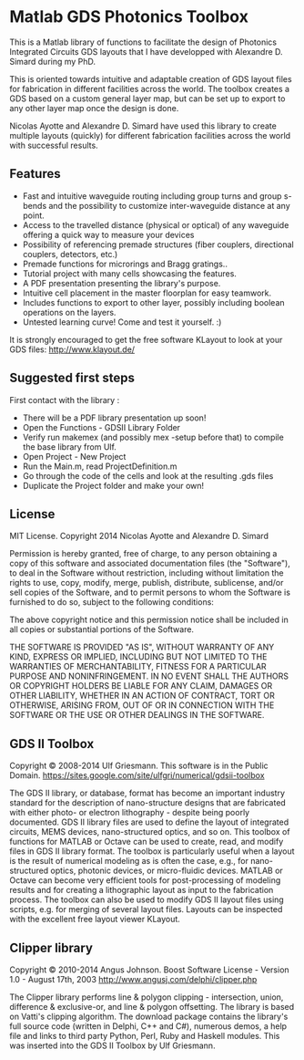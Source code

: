 Matlab GDS Photonics Toolbox
============================

This is a Matlab library of functions to facilitate the design of Photonics Integrated Circuits GDS layouts that I have developped with Alexandre D. Simard during my PhD.

This is oriented towards intuitive and adaptable creation of GDS layout files for fabrication in different facilities across the world. The toolbox creates a GDS based on a custom general layer map, but can be set up to export to any other layer map once the design is done.

Nicolas Ayotte and Alexandre D. Simard have used this library to create multiple layouts (quickly) for different fabrication facilities across the world with successful results.

Features
--------
- Fast and intuitive waveguide routing including group turns and group s-bends and the possibility to customize inter-waveguide distance at any point.
- Access to the travelled distance (physical or optical) of any waveguide offering a quick way to measure your devices
- Possibility of referencing premade structures (fiber couplers, directional couplers, detectors, etc.)
- Premade functions for microrings and Bragg gratings..
- Tutorial project with many cells showcasing the features.
- A PDF presentation presenting the library's purpose.
- Intuitive cell placement in the master floorplan for easy teamwork.
- Includes functions to export to other layer, possibly including boolean operations on the layers.
- Untested learning curve! Come and test it yourself. :)

It is strongly encouraged to get the free software KLayout to look at your GDS files:
http://www.klayout.de/

Suggested first steps
---------------------
First contact with the library :
- There will be a PDF library presentation up soon!
- Open the Functions - GDSII Library Folder
- Verify run makemex (and possibly mex -setup before that) to compile the base library from Ulf.
- Open Project - New Project
- Run the Main.m, read ProjectDefinition.m
- Go through the code of the cells and look at the resulting .gds files
- Duplicate the Project folder and make your own!

License
---------
MIT License. Copyright 2014 Nicolas Ayotte and Alexandre D. Simard

Permission is hereby granted, free of charge, to any
person obtaining a copy of this software and associated
documentation files (the "Software"), to deal in the
Software without restriction, including without limitation
the rights to use, copy, modify, merge, publish,
distribute, sublicense, and/or sell copies of the
Software, and to permit persons to whom the Software is
furnished to do so, subject to the following conditions:

The above copyright notice and this permission notice
shall be included in all copies or substantial portions of
the Software.

THE SOFTWARE IS PROVIDED "AS IS", WITHOUT WARRANTY OF ANY
KIND, EXPRESS OR IMPLIED, INCLUDING BUT NOT LIMITED TO THE
WARRANTIES OF MERCHANTABILITY, FITNESS FOR A PARTICULAR
PURPOSE AND NONINFRINGEMENT. IN NO EVENT SHALL THE AUTHORS
OR COPYRIGHT HOLDERS BE LIABLE FOR ANY CLAIM, DAMAGES OR
OTHER LIABILITY, WHETHER IN AN ACTION OF CONTRACT, TORT OR
OTHERWISE, ARISING FROM, OUT OF OR IN CONNECTION WITH THE
SOFTWARE OR THE USE OR OTHER DEALINGS IN THE SOFTWARE.

GDS II Toolbox
-----------------------------
Copyright © 2008-2014 Ulf Griesmann. This software is in the Public Domain.
https://sites.google.com/site/ulfgri/numerical/gdsii-toolbox

The GDS II library, or database, format has become an important industry standard for the description of nano-structure designs that are fabricated with either photo- or electron lithography - despite being poorly documented. GDS II library files are used to define the layout of integrated circuits, MEMS devices, nano-structured optics, and so on. This toolbox of functions for MATLAB or Octave can be used to create, read, and modify files in GDS II library format. The toolbox is particularly useful when a layout  is the result of numerical modeling as is often the case, e.g., for nano-structured optics, photonic devices, or micro-fluidic devices. MATLAB or Octave can become very efficient tools for post-processing  of modeling results and for creating a lithographic layout as input to the fabrication process. The toolbox can also be used to modify GDS II layout files using scripts, e.g. for merging of several layout files. Layouts can be inspected with the excellent free layout viewer KLayout.


Clipper library
---------------
Copyright © 2010-2014 Angus Johnson. Boost Software License - Version 1.0 - August 17th, 2003
http://www.angusj.com/delphi/clipper.php

The Clipper library performs line & polygon clipping - intersection, union, difference & exclusive-or, and line & polygon offsetting. The library is based on Vatti's clipping algorithm. The download package contains the library's full source code (written in Delphi, C++ and C#), numerous demos, a help file and links to third party Python, Perl, Ruby and Haskell modules. This was inserted into the GDS II Toolbox by Ulf Griesmann.
